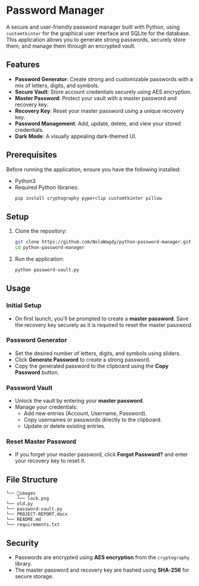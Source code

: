 # Password Manager

A secure and user-friendly password manager built with Python, using `customtkinter` for the graphical user interface and SQLite for the database. This application allows you to generate strong passwords, securely store them, and manage them through an encrypted vault.

## Features

- **Password Generator**: Create strong and customizable passwords with a mix of letters, digits, and symbols.
- **Secure Vault**: Store account credentials securely using AES encryption.
- **Master Password**: Protect your vault with a master password and recovery key.
- **Recovery Key**: Reset your master password using a unique recovery key.
- **Password Management**: Add, update, delete, and view your stored credentials.
- **Dark Mode**: A visually appealing dark-themed UI.

## Prerequisites

Before running the application, ensure you have the following installed:

- Python3
- Required Python libraries:
  ```bash
  pip install cryptography pyperclip customtkinter pillow
  ```

## Setup

1. Clone the repository:
   ```bash
   git clone https://github.com/BolaWagdy/python-password-manager.git
   cd python-password-manager
   ```

2. Run the application:
   ```bash
   python password-vault.py
   ```

## Usage

### Initial Setup
- On first launch, you'll be prompted to create a **master password**. Save the recovery key securely as it is required to reset the master password.

### Password Generator
- Set the desired number of letters, digits, and symbols using sliders.
- Click **Generate Password** to create a strong password.
- Copy the generated password to the clipboard using the **Copy Password** button.

### Password Vault
- Unlock the vault by entering your **master password**.
- Manage your credentials:
  - Add new entries (Account, Username, Password).
  - Copy usernames or passwords directly to the clipboard.
  - Update or delete existing entries.

### Reset Master Password
- If you forget your master password, click **Forgot Password?** and enter your recovery key to reset it.

## File Structure

```
└── 📁images
    └── lock.png
└── old.py
└── password-vault.py
└── PROJECT-REPORT.docx
└── README.md
└── requirements.txt
```

## Security

- Passwords are encrypted using **AES encryption** from the `cryptography` library.
- The master password and recovery key are hashed using **SHA-256** for secure storage.

<!-- ## Screenshots

| **Password Generator** | **Vault** |
|-------------------------|-----------|
| ![Password Generator](https://via.placeholder.com/400x300?text=Password+Generator) | ![Vault](https://via.placeholder.com/400x300?text=Vault+UI) |
 -->